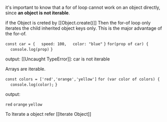 it's important to know that a for of loop cannot work on an object directly, since **an object is not iterable**.

if the Object is creted by [[Object.create()]] Then the for-of loop only iterates the child inherited object keys only. This is the major advantage of the for-of.

`const car = {`
    `speed: 100,`
    `color: "blue"`
`}`
`for(prop of car) {`
    `console.log(prop)`
`}`

output: 
[[Uncaught TypeError]]: car is not iterable

Arrays are iterable.

`const colors = ['red','orange','yellow']`
`for (var color of colors) {`
    `console.log(color);`
`}`

output:

`red`
`orange`
`yellow`


To Iterate a object refer [[Iterate Object]]


